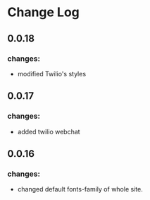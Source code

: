 # Change Log

## 0.0.18

### changes:

- modified Twilio's styles

## 0.0.17

### changes:

- added twilio webchat

## 0.0.16

### changes:

- changed default fonts-family of whole site.
